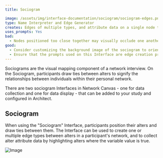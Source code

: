 ```yaml
---
title: Sociogram

image: /assets/img/interface-documentation/sociogram/sociogram-edges.png
type: Name Interpreter and Edge Generator
creates: Edges of multiple types, and attribute data on a single node type
uses_prompts: Yes
bad:
  - Nodes positioned too close together may visually occlude one another or the edge between them. Caution participants not to place nodes directly on top of one another.
good:
  - Consider customizing the background image of the sociogram to orient participants to the activity or to add meaning to the layout variable (e.g. such as using quadrants).
  - Ensure that the prompts used on this Interface are edge creation prompts - questions about the relationships between alters.
---
```


Sociograms are the visual mapping component of a network interview. On the Sociogram, participants draw ties between alters to signify the relationships between individuals within their personal network.

There are two sociogram Interfaces in Network Canvas - one for data collection and one for data display - that can be added to your study and configured in Architect.

## Sociogram

When using the "Sociogram" Interface, participants position their alters and draw ties between them. The Interface can be used to create one or multiple edge types between alters in a participant's network, and to collect alter attribute data by highlighting alters where the variable value is true.

![Image](/assets/img/interface-documentation/sociogram/sociogram-highlight.png)
